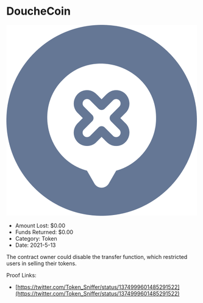 # DoucheCoin
![DoucheCoin](/rektimages/DoucheCoin.png)
- Amount Lost: $0.00
- Funds Returned: $0.00
- Category: Token
- Date: 2021-5-13

The contract owner could disable the transfer function, which restricted users in selling their tokens.  
  



Proof Links:
- [https://twitter.com/Token_Sniffer/status/1374999601485291522](https://twitter.com/Token_Sniffer/status/1374999601485291522)


